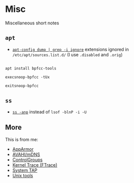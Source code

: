 # Misc

Miscellaneous short notes

## `apt`

- [`apt-config dump | grep -i ignore`](https://superuser.com/a/1493796/72223)
  extensions ignored in `/etc/apt/sources.list.d/` (I use `.disabled` and `.orig`)

##

```
apt install bpfcc-tools
```
```
execsnoop-bpfcc -tUx
```
```
exitsnoop-bpfcc
```

## `ss`

- [`ss -anp`](https://unix.stackexchange.com/questions/235979/how-do-i-find-out-more-about-socket-files-in-proc-fd/236013#comment1143685_236013) instead of `lsof -blnP -i -U`

## More

This is from me:

- [AppArmor](../apparmor.md)
- [AVAHI/mDNS](../avahi-mdns.md)
- [ControlGroups](../cg.md)
- [Kernel Trace (FTrace)](linux-kernel-trace.md)
- [System TAP](../stap.md)
- [Unix tools](../unix.md)
